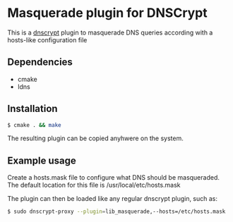 Masquerade plugin for DNSCrypt
=========================

This is a [dnscrypt](http://dnscrypt.org) plugin to masquerade
DNS queries according with a hosts-like configuration file

Dependencies
------------

- cmake
- ldns

Installation
------------

```bash
$ cmake . && make
```

The resulting plugin can be copied anyhwere on the system.

Example usage
-------------

Create a hosts.mask file to configure what DNS should be masqueraded. The default location for this file is /usr/local/etc/hosts.mask

The plugin can then be loaded like any regular dnscrypt plugin, such as:

```bash
$ sudo dnscrypt-proxy --plugin=lib_masquerade,--hosts=/etc/hosts.mask
```
